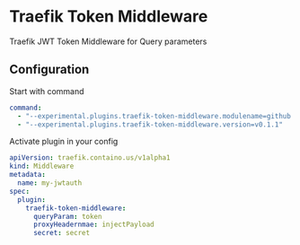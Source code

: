#  Traefik Token Middleware

 Traefik JWT Token Middleware for Query parameters 

## Configuration

Start with command
```yaml
command:
  - "--experimental.plugins.traefik-token-middleware.modulename=github.com/muhgumus/traefik-token-middleware"
  - "--experimental.plugins.traefik-token-middleware.version=v0.1.1"
```

Activate plugin in your config  

```yaml
apiVersion: traefik.containo.us/v1alpha1
kind: Middleware
metadata:
  name: my-jwtauth
spec:
  plugin:
    traefik-token-middleware:
      queryParam: token
      proxyHeadernmae: injectPayload
      secret: secret
```
